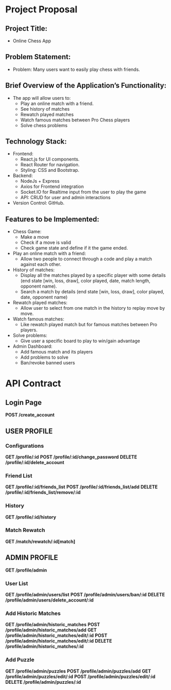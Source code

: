 # Project Proposal
## Project Title:
  *	Online Chess App

##	Problem Statement:
  *	Problem: Many users want to easily play chess with friends.

##	Brief Overview of the Application’s Functionality:
  *	The app will allow users to:
    *	Play an online match with a friend.
    *	See history of matches
    *	Rewatch played matches
    *	Watch famous matches between Pro Chess players
    *	Solve chess problems
    	
##	Technology Stack:
  *	Frontend:
    *	React.js for UI components.
    *	React Router for navigation.
    *	Styling: CSS and Bootstrap.
  *	Backend:
    *	NodeJs + Express
    *	Axios for Frontend integration
    *	Socket.IO for Realtime input from the user to play the game
    *	API: CRUD for user and admin interactions
  *	Version Control: GitHub.
    
##	Features to be Implemented:
  *	Chess Game:
    *	Make a move
    * Check if a move is valid
    * Check game state and define if it the game ended.
  *	Play an online match with a friend:
    *	Allow two people to connect through a code and play a match against each other.
  *	History of matches: 
    *	Display all the matches played by a specific player with some details (end state [win, loss, draw], color played, date, match length, opponent name).
    *	Search a match by details (end state [win, loss, draw], color played, date, opponent name)
  *	Rewatch played matches: 
    *	Allow user to select from one match in the history to replay move by move.
  *	Watch famous matches: 
    *	Like rewatch played match but for famous matches between Pro players.
  *	Solve problems: 
    *	Give user a specific board to play to win/gain advantage
  *	Admin Dashboard:
    *	Add famous match and its players
    *	Add problems to solve
    *	Ban/revoke banned users

# API Contract
## Login Page
**POST /create_account**

## USER PROFILE
### Configurations
**GET /profile/:id**
**POST /profile/:id/change_password**
**DELETE /profile/:id/delete_account**

### Friend List
**GET /profile/:id/friends_list**
**POST /profile/:id/friends_list/add**
**DELETE /profile/:id/friends_list/remove/:id**

### History
**GET /profile/:id/history**

### Match Rewatch
**GET /match/rewatch/:id[match]**

## ADMIN PROFILE
**GET /profile/admin**

### User List
**GET /profile/admin/users/list**
**POST /profile/admin/users/ban/:id**
**DELETE /profile/admin/users/delete_account/:id**

### Add Historic Matches
**GET /profile/admin/historic_matches**
**POST /profile/admin/historic_matches/add**
**GET /profile/admin/historic_matches/edit/:id**
**POST /profile/admin/historic_matches/edit/:id**
**DELETE /profile/admin/historic_matches/:id**

### Add Puzzle
**GET /profile/admin/puzzles**
**POST /profile/admin/puzzles/add**
**GET /profile/admin/puzzles/edit/:id**
**POST /profile/admin/puzzles/edit/:id**
**DELETE /profile/admin/puzzles/:id**
